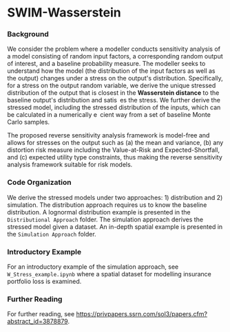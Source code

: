 # SWIM-Wasserstein

### Background

We consider the problem where a modeller conducts sensitivity analysis of a model consisting of random input factors, a corresponding random output of interest, and a baseline probability measure. The modeller seeks to understand how the model (the distribution of the input factors as well as the output) changes under
a stress on the output's distribution. Specifically, for a stress on the output random variable, we derive the unique stressed distribution of the output that is closest in the **Wasserstein distance** to the baseline output's distribution and satis es the stress. We further derive the stressed model, including the stressed distribution of the inputs, which can be calculated in a numerically e cient way from a set of baseline Monte Carlo samples. 

The proposed reverse sensitivity analysis framework is model-free and allows for stresses on the output such as (a) the mean and variance, (b) any distortion risk measure including the Value-at-Risk and Expected-Shortfall, and (c) expected utility type constraints, thus making the reverse sensitivity analysis framework suitable for risk models.

### Code Organization

We derive the stressed models under two approaches: 1) distribution and 2) simulation. The distribution approach requires us to know the baseline distribution. A lognormal distribution example is presented in the `Distributional Approach` folder. The simulation approach derives the stressed model given a dataset. An in-depth spatial example is presented in the `Simulation Approach` folder.

### Introductory Example

For an introductory example of the simulation approach, see `W_Stress_example.ipynb` where a spatial dataset for modelling insurance portfolio loss is examined.

### Further Reading
For further reading, see https://privpapers.ssrn.com/sol3/papers.cfm?abstract_id=3878879.
